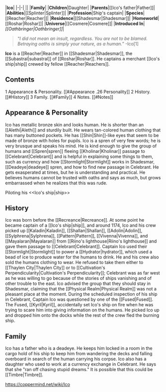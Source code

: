 |**Ico**|
|-|-|
||
|**Family**|
|**Children**|Daughter|
|**Parents**|[[Ico's father\|Father]]|
|**Abilities**|[[Splinter\|Splinter]]|
|**Profession**|Ship's captain|
|**Species**|[[Reacher\|Reacher]]|
|**Residence**|[[Shadesmar\|Shadesmar]]|
|**Homeworld**|[[Roshar\|Roshar]]|
|**Universe**|[[Cosmere\|Cosmere]]|
|**Introduced In**|*[[Oathbringer\|Oathbringer]]*|

>“*I did not mean an insult, regardless. You are not to be blamed. Betraying oaths is simply your nature, as a human.*”
\-Ico[1]


**Ico** is a [[Reacher\|Reacher]] in [[Shadesmar\|Shadesmar]], the [[Subastral\|subastral]] of [[Roshar\|Roshar]]. He captains a merchant [[Ico's ship\|ship]] crewed by fellow [[Reacher\|Reachers]].

## Contents

1 Appearance & Personality. [[#Appearance .26 Personality]] 
2 History. [[#History]] 
3 Family. [[#Family]] 
4 Notes. [[#Notes]] 


## Appearance & Personality
Ico has metallic bronze skin and looks human. He is shorter than an [[Alethi\|Alethi]] and sturdily built. He wears tan-colored human clothing that has many buttoned pockets. He has [[Shin\|Shin]]-like eyes that seem to be made of bronze with holes for pupils.
Ico is a spren of very few words; he is very brusque and speaks his mind. He is kind enough to give the group of humans and [[Spren\|spren]] fleeing [[Kholinar\|Kholinar]] passage to [[Celebrant\|Celebrant]] and is helpful in explaining some things to them, such as currency and how [[Stormlight\|Stormlight]] works in Shadesmar, [[Deadeye\|deadeye]] spren, and how to find new passage in Celebrant. He gets exasperated at times, but he is understanding and practical. He believes humans cannot be trusted with oaths and says as much, but grows embarrassed when he realizes that this was rude.

  Piloting his <<Ico's ship\|ship>>
## History
Ico was born before the [[Recreance\|Recreance]]. At some point he became captain of a [[Ico's ship\|ship]], and around 1174, Ico and his crew picked up [[Kaladin\|Kaladin]], [[Shallan\|Shallan]], [[Adolin\|Adolin]], [[Sylphrena\|Sylphrena]], [[Pattern\|Pattern]], [[Vivenna\|Vivenna]], and [[Mayalaran\|Mayalaran]] from [[Riino's lighthouse\|Riino's lighthouse]] and gave them passage to [[Celebrant\|Celebrant]]. Captain Ico used their [[Stormlight\|Stormlight]] to power a [[Hydrator\|hydrator]], which used a bead of ice to produce water for the humans to drink. He and his crew also sold the humans clothing to wear. He refused to take them either to [[Thaylen City\|Thaylen City]] or to [[Cultivation's Perpendicularity\|Cultivation's Perpendicularity]]; Celebrant was as far west as he was willing to go because of the stories of ships vanishing and of other trouble to the east. Ico advised the group that they should stay in Shadesmar, claiming that the [[Physical Realm\|Physical Realm]] was not a pleasant place at the moment.
During the scheduled inspection of his ship in Celebrant, Captain Ico was questioned by one of the [[Fused\|Fused]]. The Fused, [[Kyril\|Kyril]], accidentally set Ico's ship on fire when he was trying to scare him into giving information on the humans. He picked Ico up and dropped him onto the docks while the rest of the crew fled the burning ship.

## Family
Ico has a father who is a deadeye. He keeps him locked in a room in the cargo hold of his ship to keep him from wandering the decks and falling overboard in search of the human carrying his corpse.
Ico also has a daughter who used to work at a currency exchange in Celebrant. He says that she "ran off chasing stupid dreams." It is possible that this could be [[Timbre\|Timbre]].



https://coppermind.net/wiki/Ico